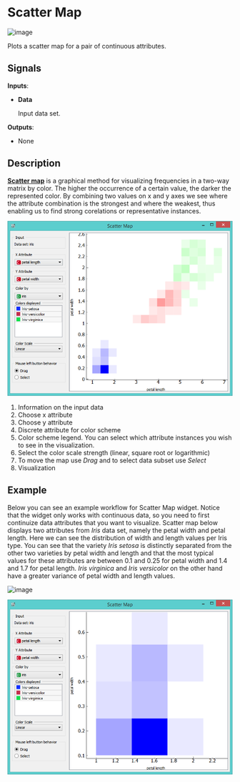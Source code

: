Scatter Map
===========

![image]()

Plots a scatter map for a pair of continuous attributes.

Signals
-------

**Inputs**:

- **Data**

  Input data set.

**Outputs**:

- None

Description
-----------

[**Scatter map**](https://en.wikipedia.org/wiki/Scatter_plot) is a graphical method for visualizing frequencies in
a two-way matrix by color. The higher the occurrence of a certain value,
the darker the represented color. By combining two values on x and y axes we see where the attribute
combination is the strongest and where the weakest, thus enabling us to find strong corelations
or representative instances.

![image](images/ScatterMap2.png)

1. Information on the input data
2. Choose x attribute
3. Choose y attribute
4. Discrete attribute for color scheme
5. Color scheme legend. You can select which attribute instances you wish to see in the visualization.
6. Select the color scale strength (linear, square root or logarithmic)
7. To move the map use *Drag* and to select data subset use *Select*
8. Visualization

Example
-------

Below you can see an example workflow for Scatter Map widget. Notice that the widget only works with continuous
data, so you need to first continuize data attributes that you want to visualize. Scatter map below displays two
attributes from *Iris* data set, namely the petal width and petal length. Here we can see the distribution of width and 
length values per Iris type. You can see that the variety *Iris setosa* is distinctly separated from the other two varieties 
by petal width and length and that the most typical values for these attributes are between 0.1 and 0.25 for 
petal width and 1.4 and 1.7 for petal length.
*Iris virginica* and *Iris versicolor* on the other hand have a greater variance of petal width and length values.

![image]()

![image](images/ScatterMap3.png)
